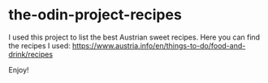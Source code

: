 # the-odin-project-recipes

I used this project to list the best Austrian sweet recipes.
Here you can find the recipes I used: https://www.austria.info/en/things-to-do/food-and-drink/recipes

Enjoy!